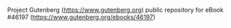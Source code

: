 Project Gutenberg (https://www.gutenberg.org) public repository for eBook #46197 (https://www.gutenberg.org/ebooks/46197)
